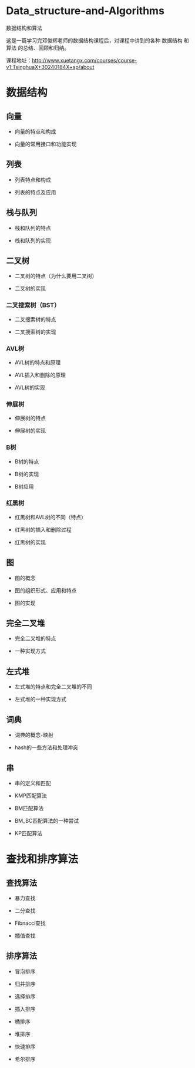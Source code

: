 # Data_structure-and-Algorithms
数据结构和算法

这是一篇学习完邓俊辉老师的数据结构课程后，对课程中讲到的各种 数据结构 和 算法 的总结、回顾和归纳。

课程地址：http://www.xuetangx.com/courses/course-v1:TsinghuaX+30240184X+sp/about

# 数据结构
## 向量
- 向量的特点和构成

- 向量的常用接口和功能实现


## 列表
- 列表特点和构成

- 列表的特点及应用

## 栈与队列
- 栈和队列的特点

- 栈和队列的实现


## 二叉树
- 二叉树的特点（为什么要用二叉树）

- 二叉树的实现

### 二叉搜索树（BST）
- 二叉搜索树的特点

- 二叉搜索树的实现

### AVL树
- AVL树的特点和原理

- AVL插入和删除的原理

- AVL树的实现

### 伸展树
- 伸展树的特点

- 伸展树的实现

### B树
- B树的特点

- B树的实现

- B树应用

### 红黑树
- 红黑树和AVL树的不同（特点）

- 红黑树的插入和删除过程

- 红黑树的实现

## 图
- 图的概念

- 图的组织形式、应用和特点

- 图的实现

## 完全二叉堆
- 完全二叉堆的特点

- 一种实现方式

## 左式堆
- 左式堆的特点和完全二叉堆的不同

- 左式堆的一种实现方式

## 词典
- 词典的概念-映射

- hash的一些方法和处理冲突


## 串
- 串的定义和匹配

- KMP匹配算法

- BM匹配算法

- BM_BC匹配算法的一种尝试

- KP匹配算法



# 查找和排序算法

## 查找算法

- 暴力查找 

- 二分查找

- Fibnacci查找

- 插值查找


## 排序算法
- 冒泡排序

- 归并排序

- 选择排序

- 插入排序

- 桶排序

- 堆排序

- 快速排序

- 希尔排序
